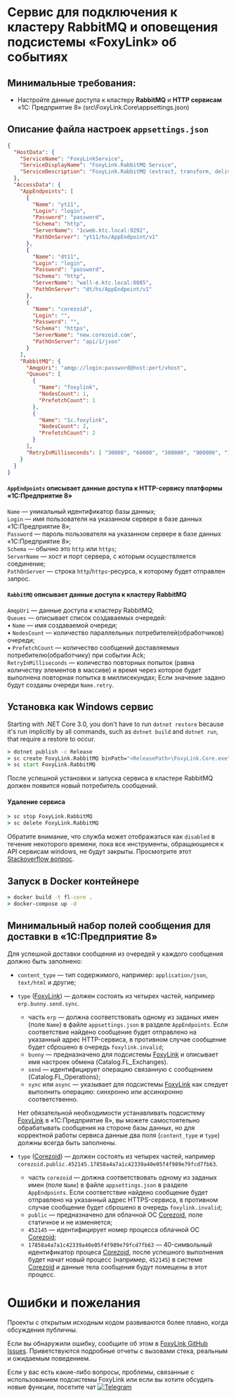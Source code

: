 # Cервис для подключения к кластеру RabbitMQ и оповещения подсистемы «FoxyLink» об событиях 

## Минимальные требования:
* Настройте данные доступа к кластеру **RabbitMQ** и **HTTP сервисам** «1С: Предприятие 8»
(src\FoxyLink.Core\appsettings.json)


## Описание файла настроек `appsettings.json`
```json
{
  "HostData": {
    "ServiceName": "FoxyLinkService",
    "ServiceDisplayName": "FoxyLink.RabbitMQ Service",
    "ServiceDescription": "FoxyLink.RabbitMQ (extract, transform, deliver messages to the «1C:Enterprise 8» consumers)"
  },
  "AccessData": {
    "AppEndpoints": [
      {
        "Name": "yt11",
        "Login": "login",
        "Password": "password",
        "Schema": "http",
        "ServerName": "1cweb.ktc.local:9292",
        "PathOnServer": "yt11/hs/AppEndpoint/v1"
      },
      {
        "Name": "dt11",
        "Login": "login",
        "Password": "password",
        "Schema": "http",
        "ServerName": "wall-e.ktc.local:8085",
        "PathOnServer": "dt/hs/AppEndpoint/v1"
      },
      {
        "Name": "corezoid",
        "Login": "",
        "Password": "",
        "Schema": "https",
        "ServerName": "new.corezoid.com",
        "PathOnServer": "api/1/json"  
      }
    ],
    "RabbitMQ": {
      "AmqpUri": "amqp://login:password@host:port/vhost",
      "Queues": [
        {
          "Name": "foxylink",
          "NodesCount": 1,
          "PrefetchCount": 1
        },
        {
          "Name": "1c.foxylink",
          "NodesCount": 2,
          "PrefetchCount": 2
        }
      ],
      "RetryInMilliseconds": [ "30000", "60000", "300000", "900000", "1800000", "3600000", "7200000", "14400000" ]
    }
  }
}
```
#### `AppEndpoints` описывает данные доступа к HTTP-сервису платформы «1С:Предприятие 8»   
`Name` — уникальный идентификатор базы данных;  
`Login` — имя пользователя на указанном сервере в базе данных «1С:Предприятие 8»;  
`Password` — пароль пользователя на указанном сервере в базе данных «1С:Предприятие 8»;  
`Schema` — обычно это `http` или `https`;  
`ServerName` — хост и порт сервера, с которым осуществляется соединение;  
`PathOnServer` — cтрока `http`/`https`-ресурса, к которому будет отправлен запрос.

#### `RabbitMQ` описывает данные доступа к кластеру RabbitMQ  
`AmqpUri` — данные доступа к кластеру RabbitMQ;   
`Queues` — описывает список создаваемых очередей:  
• `Name` — имя создаваемой очереди;  
• `NodesCount` — количество параллельных потребителей(обработчиков) очереди;  
• `PrefetchCount` — количество сообщений доставляемых потребителю(обработчику) при событии Ack;  
`RetryInMilliseconds` — количество повторных попыток (равна количеству элементов в массиве) и время через которое будет выполнена повторная попытка в миллисекундах; Если значение задано будут созданы очереди `Name.retry`.     

## Установка как Windows сервис
Starting with .NET Core 3.0, you don't have to run `dotnet restore` because it's run implicitly by all commands, such as `dotnet build` and `dotnet run`, that require a restore to occur.

```cmd
> dotnet publish -c Release
> sc create FoxyLink.RabbitMQ binPath="<ReleasePath>\FoxyLink.Core.exe" displayname= "FoxyLink.RabbitMQ (extract, transform, deliver messages to the «1C:Enterprise 8» consumers)"
> sc start FoxyLink.RabbitMQ
```

После успешной установки и запуска сервиса в кластере RabbitMQ должен появится новый потребитель сообщений.

#### Удаление сервиса

```cmd
> sc stop FoxyLink.RabbitMQ
> sc delete FoxyLink.RabbitMQ
```
Обратите внимание, что служба может отображаться как `disabled` в течение некоторого времени, пока все инструменты, обращающиеся к API сервисам windows, не будут закрыты.
Просмотрите этот [Stackoverflow вопрос](http://stackoverflow.com/questions/20561990/how-to-solve-the-specified-service-has-been-marked-for-deletion-error).

## Запуск в Docker контейнере
```cmd
> docker build -t fl-core .
> docker-compose up -d
```

## Минимальный набор полей сообщения для доставки в «1С:Предприятие 8»
Для успешной доставки сообщения из очередей у каждого сообщения должно быть заполнено:
* `content_type` — тип содержимого, например: `application/json`, `text/html` и другие; 
* `type` ([FoxyLink](https://github.com/FoxyLinkIO/FoxyLink)) — должен состоять из четырех частей, например `erp.bunny.send.sync`.  
  * часть `erp` — должна соответствовать одному из заданых имен (поле `Name`) в файле `appsettings.json` в разделе `AppEndpoints`. Если соответствие найдено сообщение будет отправлено на указанный адрес HTTP-сервиса, в противном случае сообщение будет сброшено в очередь `foxylink.invalid`;  
  * `bunny` — предназначено для подсистемы [FoxyLink](https://github.com/FoxyLinkIO/FoxyLink) и описывает имя настроек обмена (Catalog.FL_Exchanges).  
  * `send` — идентифицирует операцию связанную с сообщением (Catalog.FL_Operations);
  * `sync` или `async` — указывает для подсистемы [FoxyLink](https://github.com/FoxyLinkIO/FoxyLink) как следует выполнить операцию: синхронно или ассинхронно соответственно. 
  
  Нет обязательной необходимости устанавливать подсистему [FoxyLink](https://github.com/FoxyLinkIO/FoxyLink) в «1С:Предприятие 8», вы можете самостоятельно обрабатывать сообщения на стороне базы данных, но для корректной работы сервиса данные два поля (`content_type` и `type`) должны всегда быть заполнены.
  
* `type` ([Corezoid](https://new.corezoid.com)) — должен состоять из четырех частей, например `corezoid.public.452145.17858a4a7a1c42339a40e05f4f989e79fcd7fb63`.
  * часть `corezoid` — должна соответствовать одному из заданых имен (поле `Name`) в файле `appsettings.json` в разделе `AppEndpoints`. Если соответствие найдено сообщение будет отправлено на указанный адрес HTTPS-сервиса, в противном случае сообщение будет сброшено в очередь `foxylink.invalid`; 
  * `public` — предназначено для облачной ОС [Corezoid](https://new.corezoid.com), поле статичное и не изменяется; 
  * `452145` — идентифицирует номер процесса облачной ОС [Corezoid](https://new.corezoid.com);
  * `17858a4a7a1c42339a40e05f4f989e79fcd7fb63` — 40-символьный идентификатор процеса [Corezoid](https://new.corezoid.com), после успешного выполнения будет начат новый процесс (например, `452145`) в системе [Corezoid](https://new.corezoid.com) и данные тела сообщения будут помещены в этот процесс.



# Ошибки и пожелания

Проекты с открытым исходным кодом развиваются более плавно, когда обсуждения публичны.

Если вы обнаружили ошибку, сообщите об этом в [FoxyLink GitHub Issues](https://github.com/pbazeliuk/FoxyLink/issues?state=open). Приветствуются подробные отчеты с вызовами стека, реальным и ожидаемым поведением.

Если у вас есть какие-либо вопросы, проблемы, связанные с использованием подсистемы FoxyLink или если вы хотите обсудить новые функции, посетите чат [![Telegram](https://img.shields.io/badge/chat-Telegram-blue.svg)](https://t.me/FoxyLink)
